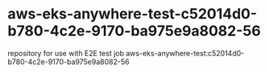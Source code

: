 # aws-eks-anywhere-test-c52014d0-b780-4c2e-9170-ba975e9a8082-56
repository for use with E2E test job aws-eks-anywhere-test:c52014d0-b780-4c2e-9170-ba975e9a8082-56
